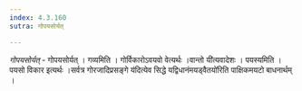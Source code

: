 ```yaml
---
index: 4.3.160
sutra: गोपयसोर्यत्

---
```

_गोपयसोर्यत्_ - गोपयसोर्यत् । गव्यमिति । गोर्विकारोऽवयवो वेत्यर्थः ।वान्तो यी॑त्यवादेशः । पयस्यमिति । पयसो विकार इत्यर्थः ।सर्वत्र गोरजादिप्रसङ्गे य॑दित्येव सिद्धे यद्विधानंमयड्वैतयो॑रिति पाक्षिकमयटो बाधनार्थम् । 